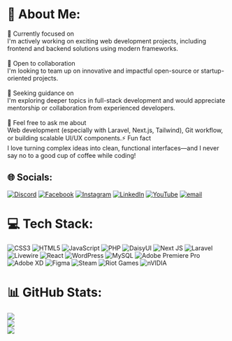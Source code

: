 # 💫 About Me:
🔭 Currently focused on<br>
I'm actively working on exciting web development projects, including frontend and backend solutions using modern frameworks.<br><br>👯 Open to collaboration<br>I'm looking to team up on innovative and impactful open-source or startup-oriented projects.<br><br>🤝 Seeking guidance on<br>I'm exploring deeper topics in full-stack development and would appreciate mentorship or collaboration from experienced developers.<br><br>💬 Feel free to ask me about<br>Web development (especially with Laravel, Next.js, Tailwind), Git workflow, or building scalable UI/UX components.⚡ Fun fact<br>I love turning complex ideas into clean, functional interfaces—and I never say no to a good cup of coffee while coding!


## 🌐 Socials:
[![Discord](https://img.shields.io/badge/Discord-%237289DA.svg?logo=discord&logoColor=white)](https://discord.gg/adityarifki) [![Facebook](https://img.shields.io/badge/Facebook-%231877F2.svg?logo=Facebook&logoColor=white)](https://www.facebook.com/profile.php?id=100014439693338) [![Instagram](https://img.shields.io/badge/Instagram-%23E4405F.svg?logo=Instagram&logoColor=white)](https://instagram.com/adityarn_06) [![LinkedIn](https://img.shields.io/badge/LinkedIn-%230077B5.svg?logo=linkedin&logoColor=white)](https://www.linkedin.com/in/aditya-rifki-nugroho/) [![YouTube](https://img.shields.io/badge/YouTube-%23FF0000.svg?logo=YouTube&logoColor=white)](https://www.youtube.com/@adityarn_06) [![email](https://img.shields.io/badge/Email-D14836?logo=gmail&logoColor=white)](mailto:adityarifki.dev@gmail.com) 

# 💻 Tech Stack:
![CSS3](https://img.shields.io/badge/css3-%231572B6.svg?style=for-the-badge&logo=css3&logoColor=white) ![HTML5](https://img.shields.io/badge/html5-%23E34F26.svg?style=for-the-badge&logo=html5&logoColor=white) ![JavaScript](https://img.shields.io/badge/javascript-%23323330.svg?style=for-the-badge&logo=javascript&logoColor=%23F7DF1E) ![PHP](https://img.shields.io/badge/php-%23777BB4.svg?style=for-the-badge&logo=php&logoColor=white) ![DaisyUI](https://img.shields.io/badge/daisyui-5A0EF8?style=for-the-badge&logo=daisyui&logoColor=white) ![Next JS](https://img.shields.io/badge/Next-black?style=for-the-badge&logo=next.js&logoColor=white) ![Laravel](https://img.shields.io/badge/laravel-%23FF2D20.svg?style=for-the-badge&logo=laravel&logoColor=white) ![Livewire](https://img.shields.io/badge/livewire-%234e56a6.svg?style=for-the-badge&logo=livewire&logoColor=white) ![React](https://img.shields.io/badge/react-%2320232a.svg?style=for-the-badge&logo=react&logoColor=%2361DAFB) ![WordPress](https://img.shields.io/badge/WordPress-%23117AC9.svg?style=for-the-badge&logo=WordPress&logoColor=white) ![MySQL](https://img.shields.io/badge/mysql-4479A1.svg?style=for-the-badge&logo=mysql&logoColor=white) ![Adobe Premiere Pro](https://img.shields.io/badge/Adobe%20Premiere%20Pro-9999FF.svg?style=for-the-badge&logo=Adobe%20Premiere%20Pro&logoColor=white) ![Adobe XD](https://img.shields.io/badge/Adobe%20XD-470137?style=for-the-badge&logo=Adobe%20XD&logoColor=#FF61F6) ![Figma](https://img.shields.io/badge/figma-%23F24E1E.svg?style=for-the-badge&logo=figma&logoColor=white) ![Steam](https://img.shields.io/badge/steam-%23000000.svg?style=for-the-badge&logo=steam&logoColor=white) ![Riot Games](https://img.shields.io/badge/riotgames-D32936.svg?style=for-the-badge&logo=riotgames&logoColor=white) ![nVIDIA](https://img.shields.io/badge/nVIDIA-%2376B900.svg?style=for-the-badge&logo=nVIDIA&logoColor=white)
# 📊 GitHub Stats:
![](https://github-readme-stats.vercel.app/api?username=adityarifkidev&theme=radical&hide_border=false&include_all_commits=true&count_private=true)<br/>
![](https://nirzak-streak-stats.vercel.app/?user=adityarifkidev&theme=radical&hide_border=false)<br/>
![](https://github-readme-stats.vercel.app/api/top-langs/?username=adityarifkidev&theme=radical&hide_border=false&include_all_commits=true&count_private=true&layout=compact)

<!-- Proudly created with GPRM ( https://gprm.itsvg.in ) -->
